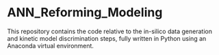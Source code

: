 # ANN_Reforming_Modeling
This repository contains the code relative to the in-silico data generation and kinetic model discrimination steps, fully written in Python using an Anaconda virtual environment.
